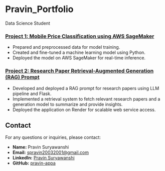 # Pravin_Portfolio
Data Science Student

### [Project 1:  Mobile Price Classification using AWS SageMaker](https://github.com/pravin-appa/Mobile-classification-using-Sagemaker-)
- Prepared and preprocessed data for model training.
- Created and fine-tuned a machine learning model using Python.
- Deployed the model on AWS SageMaker for real-time inference.

### [Project 2:  Research Paper Retrieval-Augmented Generation (RAG) Prompt](https://github.com/pravin-appa/LLM-pipeline)

- Developed and deployed a RAG prompt for research papers using LLM pipeline and Flask.
- Implemented a retrieval system to fetch relevant research papers and a generation model to summarize and provide insights.
- Deployed the application on Render for scalable web service access.


## Contact
For any questions or inquiries, please contact:
- **Name:** Pravin Suryawanshi
- **Email:** spravin20032001@gmail.com
- **LinkedIn:** [Pravin Suryawanshi](https://www.linkedin.com/in/pravin-suryawanshi-5437ab1b2/)
- **GitHub:** [pravin-appa](https://github.com/pravin-appa)
